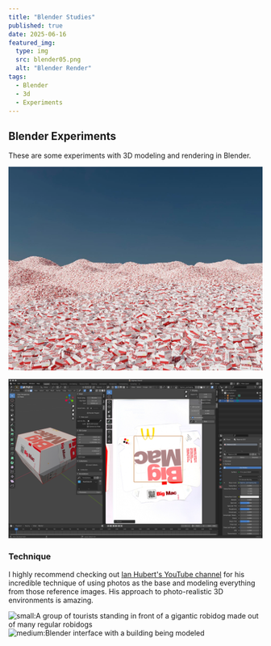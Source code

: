 ```yaml
---
title: "Blender Studies"
published: true
date: 2025-06-16
featured_img:
  type: img
  src: blender05.png
  alt: "Blender Render"
tags:
  - Blender
  - 3d
  - Experiments
---
```

## Blender Experiments

These are some experiments with 3D modeling and rendering in Blender.

![medium:A Landscape made entirely out of Big Macs](blender03.png)

![small:Blender interface with Big Mac being modeled](blender02.png)

### Technique

I highly recommend checking out [Ian Hubert's YouTube channel](https://www.youtube.com/@IanHubert2) for his incredible technique of using photos as the base and modeling everything from those reference images. His approach to photo-realistic 3D environments is amazing.


![small:A group of tourists standing in front of a gigantic robidog made out of many regular robidogs](blender01.png)
![medium:Blender interface with a building being modeled](blender05.png)


